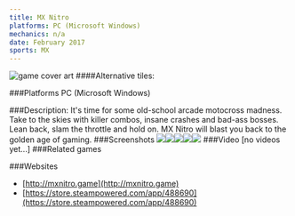 ```yaml
---
title: MX Nitro
platforms: PC (Microsoft Windows)
mechanics: n/a
date: February 2017
sports: MX
---
```

![game cover art](//images.igdb.com/igdb/image/upload/t_cover_big/uuftnnjcp435kplqc75t.jpg "Logo Title Text 1")
####Alternative tiles:

###Platforms
PC (Microsoft Windows)

###Description:
It's time for some old-school arcade motocross madness. Take to the skies with killer combos, insane crashes and bad-ass bosses. Lean back, slam the throttle and hold on. MX Nitro will blast you back to the golden age of gaming.
###Screenshots
<a target="_blank" rel="noopener noreferrer" href="//images.igdb.com/igdb/image/upload/t_cover_big/iyhxynudw7ebk5axy6i5.jpg"><img src="//images.igdb.com/igdb/image/upload/t_thumb/iyhxynudw7ebk5axy6i5.jpg"/></a><a target="_blank" rel="noopener noreferrer" href="//images.igdb.com/igdb/image/upload/t_cover_big/er8bovkjvc29ypqzxp6q.jpg"><img src="//images.igdb.com/igdb/image/upload/t_thumb/er8bovkjvc29ypqzxp6q.jpg"/></a><a target="_blank" rel="noopener noreferrer" href="//images.igdb.com/igdb/image/upload/t_cover_big/esxavyq9kmadjuvzhn2u.jpg"><img src="//images.igdb.com/igdb/image/upload/t_thumb/esxavyq9kmadjuvzhn2u.jpg"/></a><a target="_blank" rel="noopener noreferrer" href="//images.igdb.com/igdb/image/upload/t_cover_big/axmgziesy5ebccfzlj5a.jpg"><img src="//images.igdb.com/igdb/image/upload/t_thumb/axmgziesy5ebccfzlj5a.jpg"/></a><a target="_blank" rel="noopener noreferrer" href="//images.igdb.com/igdb/image/upload/t_cover_big/vnonqljvgmovewd8jqoi.jpg"><img src="//images.igdb.com/igdb/image/upload/t_thumb/vnonqljvgmovewd8jqoi.jpg"/></a>
###Video
[no videos yet...]
###Related games

###Websites
* [http://mxnitro.game](http://mxnitro.game)
* [https://store.steampowered.com/app/488690](https://store.steampowered.com/app/488690)

